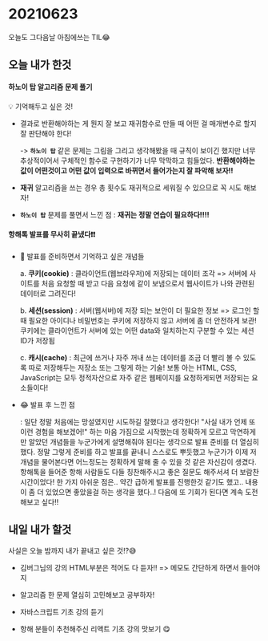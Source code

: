 # 20210623

오늘도 그다음날 아침에쓰는 TIL😂

## 오늘 내가 한것

#### 하노이 탑 알고리즘 문제 풀기

💡 기억해두고 싶은 것!

  - 결과로 반환해야하는 게 뭔지 잘 보고 재귀함수로 만들 때 어떤 걸 매개변수로 할지 잘 판단해야 한다! 
   
    -> **`하노이 탑`** 같은 문제는 그림을 그리고 생각해봤을 때 규칙이 보이긴 했지만 너무 추상적이어서 구체적인 함수로 구현하기가 너무 막막하고 힘들었다. **반환해야하는 값이 어떤것이고 어떤 값이 입력으로 바뀌면서 들어가는지 잘 파악해 보자!!**
    
  - **재귀** 알고리즘을 쓰는 경우 총 횟수도 재귀적으로 세워질 수 있으므로 꼭 시도 해보자!
  
  - **`하노이 탑`** 문제를 풀면서 느낀 점 : **재귀는 정말 연습이 필요하다!!!!**

#### 항해톡 발표를 무사히 끝냈다❗❗

- 💎 발표를 준비하면서 기억하고 싶은 개념들

  a. **쿠키(cookie)** : 클라이언트(웹브라우저)에 저장되는 데이터 조각 => 서버에 사이트를 처음 요청할 때 받고 다음 요청에 같이 보냄으로서 웹사이트가 나와 관련된 데이터로 그려진다!
    
  b. **세션(session)** : 서버(웹서버)에 저장 되는 보안이 더 필요한 정보 => 로그인 할 때 필요한 아이디나 비밀번호는 쿠키에 저장하지 않고 서버에 좀 더 안전하게 보관! 쿠키에는 클라이언트가 서버에 있는 어떤 data와 일치하는지 구분할 수 있는 세션ID가 저장됨
    
  c. **캐시(cache)** : 최근에 쓰거나 자주 꺼내 쓰는 데이터를 조금 더 빨리 볼 수 있도록 따로 저장해두는 저장소 또는 그렇게 하는 기술! 보통 아는 HTML, CSS, JavaScript는 모두 정적자산으로 자주 같은 웹페이지를 요청하게되면 저장되는 요소들이다!

- 😂 발표 후 느낀 점

  : 일단 정말 처음에는 망설였지만 시도하길 잘했다고 생각한다! "사실 내가 언제 또 이런 경험을 해보겠어!" 하는 마음 가짐으로 시작했는데 정확하게 모르고 막연하게만 알았던 개념들을 누군가에게 설명해줘야 된다는 생각으로 발표 준비를 더 열심히 했다. 정말 그렇게 준비를 하고 발표를 끝내니 스스로도 뿌듯했고 누군가가 이제 저 개념을 물어본다면 어느정도는 정확하게 말해 줄 수 있을 것 같은 자신감이 생겼다. 항해톡을 들어준 항해 사람들도 다들 칭찬해주시고 좋은 질문도 해주서셔 더 보람찬 시간이었다! 한 가지 아쉬운 점은.. 약간 급하게 발표를 진행한것 같기도 했고.. 내용이 좀 더 있었으면 좋았을걸 하는 생각을 했다..! 다음에 또 기회가 된다면 계속 도전해보고 싶다!!
  
## 내일 내가 할것

사실은 오늘 밤까지 내가 끝내고 싶은 것!?😅

- 김버그님의 강의 HTML부분은 적어도 다 듣자!! => 메모도 간단하게 하면서 들어야지

- 알고리즘 한 문제 열심히 고민해보고 공부하자!

- 자바스크립트 기초 강의 듣기

- 항해 분들이 추천해주신 리액트 기초 강의 맛보기 😋
